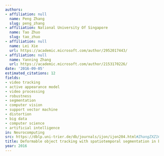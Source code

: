 ```yaml
---
authors:
- affiliation: null
  name: Peng Zhang
  slug: peng_zhang
- affiliation: National University Of Singapore
  name: Tao Zhuo
  slug: tao_zhuo
- affiliation: null
  name: Lei Xie
  url: https://academic.microsoft.com/author/2952017443/
- affiliation: null
  name: Yanning Zhang
  url: https://academic.microsoft.com/author/2153170226/
date: '2016-09-05'
estimated_citations: 12
fields:
- video tracking
- active appearance model
- video processing
- robustness
- segmentation
- computer vision
- support vector machine
- distortion
- big data
- computer science
- artificial intelligence
in: Neurocomputing
src: https://dblp.uni-trier.de/db/journals/ijon/ijon204.html#ZhangZXZ16
title: Deformable object tracking with spatiotemporal segmentation in big vision surveillance
year: 2016
---
```

